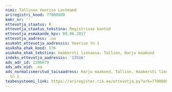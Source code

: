 ```yaml
---
nimi: Tallinna Veerise Lasteaed
ariregistri_kood: 77000080
kmkr_nr: ''
ettevotja_staatus: R
ettevotja_staatus_tekstina: Registrisse kantud
ettevotja_esmakande_kpv: 08.06.2017
ettevotja_aadress: .na
asukoht_ettevotja_aadressis: Veerise tn 1
asukoha_ehak_kood: 176
asukoha_ehak_tekstina: Haabersti linnaosa, Tallinn, Harju maakond
indeks_ettevotja_aadressis: '13516'
ads_adr_id: 2106079
ads_ads_oid: .na
ads_normaliseeritud_taisaadress: Harju maakond, Tallinn, Haabersti linnaosa, Veerise
  tn 1
teabesysteemi_link: https://ariregister.rik.ee/ettevotja.py?ark=77000080&ref=rekvisiidid
---
```

